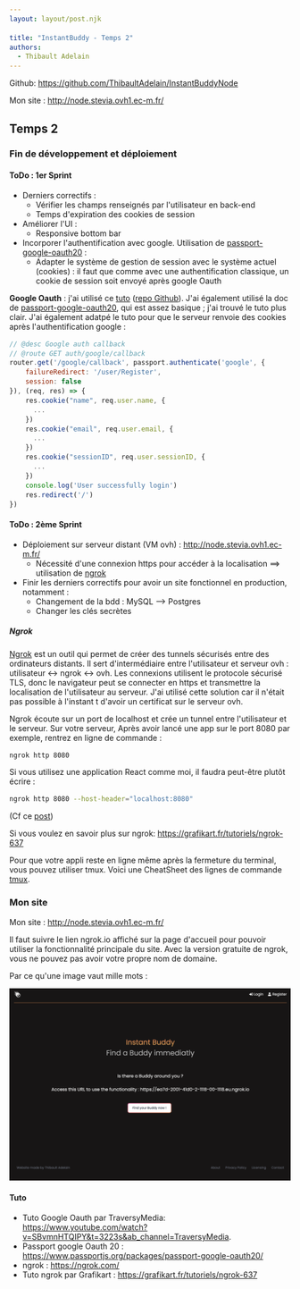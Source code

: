 ```yaml
---
layout: layout/post.njk

title: "InstantBuddy - Temps 2"
authors:
  - Thibault Adelain
---
```


Github: <https://github.com/ThibaultAdelain/InstantBuddyNode>

Mon site : <http://node.stevia.ovh1.ec-m.fr/>

## Temps 2

### Fin de développement et déploiement

#### ToDo : 1er Sprint

- Derniers correctifs :
  - Vérifier les champs renseignés par l'utilisateur en back-end
  - Temps d'expiration des cookies de session
- Améliorer l'UI :
  - Responsive bottom bar
- Incorporer l'authentification avec google. Utilisation de [passport-google-oauth20](https://www.passportjs.org/packages/passport-google-oauth20/) :
  - Adapter le système de gestion de session avec le système actuel (cookies) : il faut que comme avec une authentification classique, un cookie de session soit envoyé après google Oauth

**Google Oauth** : j'ai utilisé ce [tuto](https://www.youtube.com/watch?v=SBvmnHTQIPY&t=3223s&ab_channel=TraversyMedia) ([repo Github](https://github.com/bradtraversy/storybooks)). J'ai également utilisé la doc de [passport-google-oauth20](https://www.passportjs.org/packages/passport-google-oauth20/), qui est assez basique ; j'ai trouvé le tuto plus clair. J'ai également adatpé le tuto pour que le serveur renvoie des cookies après l'authentification google :

```javascript
// @desc Google auth callback
// @route GET auth/google/callback
router.get('/google/callback', passport.authenticate('google', {
    failureRedirect: '/user/Register',
    session: false
}), (req, res) => {
    res.cookie("name", req.user.name, {
      ...
    })
    res.cookie("email", req.user.email, {
      ...
    })
    res.cookie("sessionID", req.user.sessionID, {
      ...
    })
    console.log('User successfully login')
    res.redirect('/')
})
```

#### ToDo : 2ème Sprint

- Déploiement sur serveur distant (VM ovh) : <http://node.stevia.ovh1.ec-m.fr/>
  - Nécessité d'une connexion https pour accéder à la localisation ==> utilisation de [ngrok](https://ngrok.com/)
- Finir les derniers correctifs pour avoir un site fonctionnel en production, notamment :
  - Changement de la bdd : MySQL --> Postgres
  - Changer les clés secrètes

##### Ngrok

[Ngrok](https://ngrok.com/) est un outil qui permet de créer des tunnels sécurisés entre des ordinateurs distants. Il sert d'intermédiaire entre l'utilisateur et serveur ovh : utilisateur <-> ngrok <-> ovh. Les connexions utilisent le protocole sécurisé TLS, donc le navigateur peut se connecter en https et transmettre la localisation de l'utilisateur au serveur. J'ai utilisé cette solution car il n'était pas possible à l'instant t d'avoir un certificat sur le serveur ovh.

Ngrok écoute sur un port de localhost et crée un tunnel entre l'utilisateur et le serveur. Sur votre serveur, Après avoir lancé une app sur le port 8080 par exemple, rentrez en ligne de commande :

```bash
ngrok http 8080
```

Si vous utilisez une application React comme moi, il faudra peut-être plutôt écrire :

```bash
ngrok http 8080 --host-header="localhost:8080"
```

(Cf ce [post](https://stackoverflow.com/questions/45425721/invalid-host-header-when-ngrok-tries-to-connect-to-react-dev-server))

Si vous voulez en savoir plus sur ngrok: <https://grafikart.fr/tutoriels/ngrok-637>

Pour que votre appli reste en ligne même après la fermeture du terminal, vous pouvez utiliser tmux. Voici une CheatSheet des lignes de commande [tmux](https://tmuxcheatsheet.com/).

### Mon site

Mon site : <http://node.stevia.ovh1.ec-m.fr/>

Il faut suivre le lien ngrok.io affiché sur la page d'accueil pour pouvoir utiliser la fonctionnalité principale du site. Avec la version gratuite de ngrok, vous ne pouvez pas avoir votre propre nom de domaine.

Par ce qu'une image vaut mille mots :

![homePage](homePage.png)

#### Tuto

- Tuto Google Oauth par TraversyMedia: <https://www.youtube.com/watch?v=SBvmnHTQIPY&t=3223s&ab_channel=TraversyMedia>.
- Passport google Oauth 20 : <https://www.passportjs.org/packages/passport-google-oauth20/>
- ngrok : <https://ngrok.com/>
- Tuto ngrok par Grafikart : <https://grafikart.fr/tutoriels/ngrok-637>

